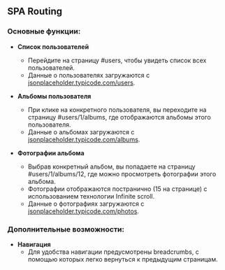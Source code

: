 ## SPA Routing

### Основные функции:

- **Список пользователей**
  - Перейдите на страницу #users, чтобы увидеть список всех пользователей.
  - Данные о пользователях загружаются с [jsonplaceholder.typicode.com/users](https://jsonplaceholder.typicode.com/users).

- **Альбомы пользователя**
  - При клике на конкретного пользователя, вы переходите на страницу #users/1/albums, где отображаются альбомы этого пользователя.
  - Данные о альбомах загружаются с [jsonplaceholder.typicode.com/albums](https://jsonplaceholder.typicode.com/albums).

- **Фотографии альбома**
  - Выбрав конкретный альбом, вы попадаете на страницу #users/1/albums/12, где можно просмотреть фотографии этого альбома.
  - Фотографии отображаются постранично (15 на странице) с использованием технологии Infinite scroll.
  - Данные о фотографиях загружаются с [jsonplaceholder.typicode.com/photos](https://jsonplaceholder.typicode.com/photos).

### Дополнительные возможности:

- **Навигация**
  - Для удобства навигации предусмотрены breadcrumbs, с помощью которых легко вернуться к предыдущим страницам.
